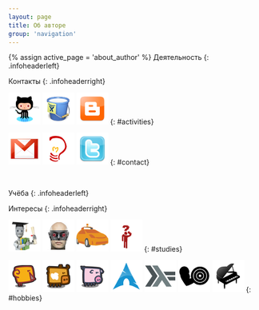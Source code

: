 ```yaml
---
layout: page
title: Об авторе
group: 'navigation'
---
```

{% assign active_page = 'about_author' %}
Деятельность
{: .infoheaderleft}

Контакты
{: .infoheaderright}

[![Github](/images/github.png "Github")](https://github.com/balta2ar)
[![Bitbucket](/images/bitbucket.png "Bitbucket")](https://bitbucket.org/balta2ar)
[![Blogspot](/images/blogspot.png "Blogspot")](http://baltazar-bz.blogspot.com)
{: #activities}

<a href='mailto:baltazar.bz@gmail.com'>![Gmail](/images/gmail.png "Gmail")</a>
<a href='jabber:baltazar.bz@gmail.com'>![Jabber](/images/jabber.png "Jabber")</a>
[![Twitter](/images/twitter.png "Twitter")](http://twitter.com/baltazar_bz)
{: #contact}

<br/>

Учёба
{: .infoheaderleft}

Интересы
{: .infoheaderright}

[![Machine Learning, Statement of Accomplishment, December 2011](/images/ml.png "Machine Learning, Statement of Accomplishment, December 2011")](https://docs.google.com/document/d/11OT8thqIgBiwM80D_HjpiGtKTz5CnxiITPG_H6QbuUA/edit)
[![Articifial Intelligence, Statement of Accomplishment, December 2011](/images/aiclass.png "Articifial Intelligence, Statement of Accomplishment, December 2011")](https://docs.google.com/document/d/1wD_QEJ7mdzxbR_PMVEbZ_tZ0SyakJ_8Y1gBAj_S5Ufg/edit)
[![Programming a Robotic Car, Statement of Accomplishment, April 2012](/images/aicar.png "Programming a Robotic Car, Statement of Accomplishment, April 2012")](https://docs.google.com/document/d/1LpUyUwh_gGyPyKf-oxTDOy8ncQejwog1jhgMmtf59mY/edit)
[![Algorithms: Design and Analysis, Part I, Statement of Accomplishment, April 2012](/images/algo.png "Algorithms: Design and Analysis, Part I, Statement of Accomplishment, April 2012")](https://docs.google.com/document/d/1j6LlyJUGM03TxqSImyHeHoa16dSCLZQop6zmrPe8YOw/edit)
{: #studies}

![Курочка](/images/chicken.png "Курочка")
![Коровка](/images/cow.png "Коровка")
![Свинюшенька](/images/pig.png "Свинюшенька")
![ArchLinux](/images/archlinux.png "ArchLinux")
![Haskell](/images/haskell.png "Haskell")
![Бодибилдинг](/images/bodybuilding.png "Бодибилдинг")
![Фортепиано](/images/piano.png "Фортепиано")
{: #hobbies}

